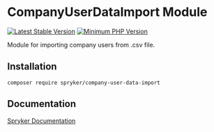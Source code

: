 # CompanyUserDataImport Module
[![Latest Stable Version](https://poser.pugx.org/spryker/company-user-data-import/v/stable.svg)](https://packagist.org/packages/spryker/company-user-data-import)
[![Minimum PHP Version](https://img.shields.io/badge/php-%3E%3D%208.3-8892BF.svg)](https://php.net/)

Module for importing company users from .csv file.

## Installation

```
composer require spryker/company-user-data-import
```

## Documentation

[Spryker Documentation](https://docs.spryker.com)
